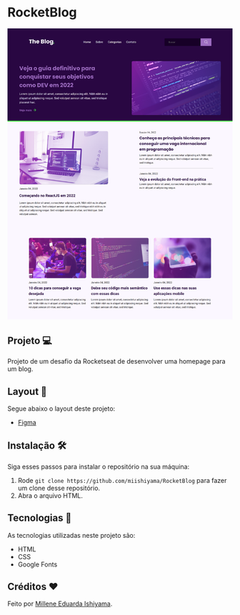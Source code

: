 # RocketBlog
![preview](./preview/RocketBlog.png)

## Projeto 💻
Projeto de um desafio da Rocketseat de desenvolver uma homepage para um blog.

## Layout 🔖
Segue abaixo o layout deste projeto:
- [Figma](https://www.figma.com/file/eHyOuuSzJSQtdQ8Kek1jdi/DD-%2F-RocketBlog-(Copy)?t=4MxltUmuLliARIeg-6)

## Instalação 🛠
Siga esses passos para instalar o repositório na sua máquina:
1. Rode `git clone https://github.com/miishiyama/RocketBlog` para fazer um clone desse repositório.
2. Abra o arquivo HTML.

## Tecnologias 🚀
As tecnologias utilizadas neste projeto são:
- HTML
- CSS
- Google Fonts

## Créditos ❤️
Feito por [Millene Eduarda Ishiyama](https://github.com/miishiyama/).
